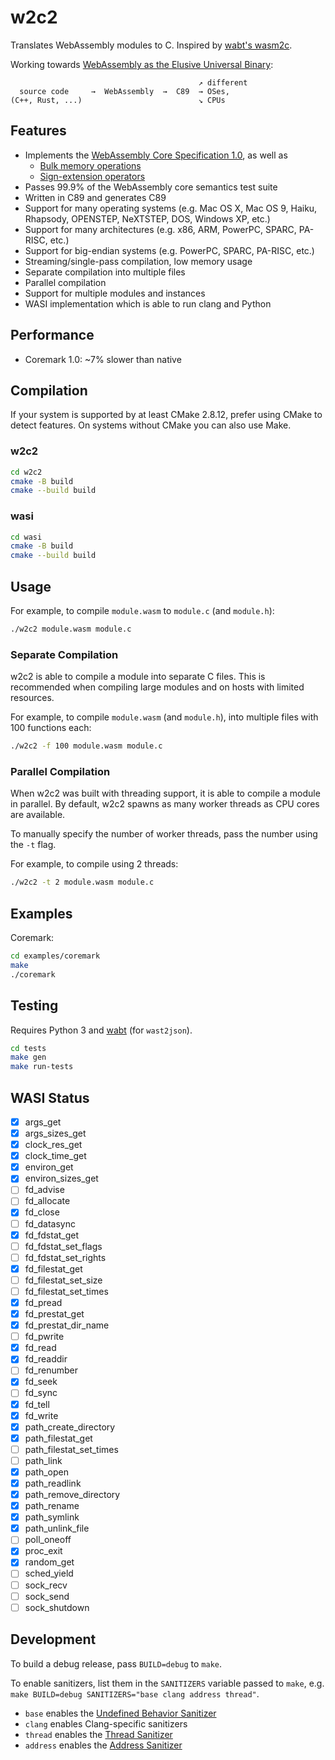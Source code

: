 # w2c2

Translates WebAssembly modules to C.
Inspired by [wabt's wasm2c](https://github.com/WebAssembly/wabt/tree/main/wasm2c).

Working towards [WebAssembly as the Elusive Universal Binary](https://kripken.github.io/talks/2020/universal.html#/):

```
                                          ↗ different
  source code     →  WebAssembly  →  C89  → OSes,
(C++, Rust, ...)                          ↘ CPUs
```


## Features

- Implements the [WebAssembly Core Specification 1.0](https://www.w3.org/TR/wasm-core-1/), as well as
  - [Bulk memory operations](https://github.com/WebAssembly/bulk-memory-operations/blob/master/proposals/bulk-memory-operations/Overview.md)
  - [Sign-extension operators](https://github.com/WebAssembly/sign-extension-ops/blob/master/proposals/sign-extension-ops/Overview.md)
- Passes 99.9% of the WebAssembly core semantics test suite
- Written in C89 and generates C89
- Support for many operating systems (e.g. Mac OS X, Mac OS 9, Haiku, Rhapsody, OPENSTEP, NeXTSTEP, DOS, Windows XP, etc.)
- Support for many architectures (e.g. x86, ARM, PowerPC, SPARC, PA-RISC, etc.)
- Support for big-endian systems (e.g. PowerPC, SPARC, PA-RISC, etc.)
- Streaming/single-pass compilation, low memory usage
- Separate compilation into multiple files
- Parallel compilation
- Support for multiple modules and instances
- WASI implementation which is able to run clang and Python

## Performance

- Coremark 1.0: ~7% slower than native

## Compilation

If your system is supported by at least CMake 2.8.12, prefer using CMake to detect features.
On systems without CMake you can also use Make.

### w2c2

```sh
cd w2c2
cmake -B build
cmake --build build
```

### wasi

```sh
cd wasi
cmake -B build
cmake --build build
```

## Usage

For example, to compile `module.wasm` to `module.c` (and `module.h`):

```sh
./w2c2 module.wasm module.c
```

### Separate Compilation

w2c2 is able to compile a module into separate C files.
This is recommended when compiling large modules and on hosts with limited resources.

For example, to compile `module.wasm` (and `module.h`), into multiple files with 100 functions each:

```sh
./w2c2 -f 100 module.wasm module.c
```

### Parallel Compilation

When w2c2 was built with threading support, it is able to compile a module in parallel.
By default, w2c2 spawns as many worker threads as CPU cores are available.

To manually specify the number of worker threads, pass the number using the `-t` flag.

For example, to compile using 2 threads:

```sh
./w2c2 -t 2 module.wasm module.c
```

## Examples

Coremark:

```sh
cd examples/coremark
make
./coremark
```

## Testing

Requires Python 3 and [wabt](https://github.com/WebAssembly/wabt) (for `wast2json`).

```sh
cd tests
make gen
make run-tests
```

## WASI Status

- [x] args_get
- [x] args_sizes_get
- [x] clock_res_get
- [x] clock_time_get
- [x] environ_get
- [x] environ_sizes_get
- [ ] fd_advise
- [ ] fd_allocate
- [x] fd_close
- [ ] fd_datasync
- [x] fd_fdstat_get
- [ ] fd_fdstat_set_flags
- [ ] fd_fdstat_set_rights
- [x] fd_filestat_get
- [ ] fd_filestat_set_size
- [ ] fd_filestat_set_times
- [x] fd_pread
- [x] fd_prestat_get
- [x] fd_prestat_dir_name
- [ ] fd_pwrite
- [x] fd_read
- [x] fd_readdir
- [ ] fd_renumber
- [x] fd_seek
- [ ] fd_sync
- [x] fd_tell
- [x] fd_write
- [x] path_create_directory
- [x] path_filestat_get
- [ ] path_filestat_set_times
- [ ] path_link
- [x] path_open
- [x] path_readlink
- [x] path_remove_directory
- [x] path_rename
- [x] path_symlink
- [x] path_unlink_file
- [ ] poll_oneoff
- [x] proc_exit
- [x] random_get
- [ ] sched_yield
- [ ] sock_recv
- [ ] sock_send
- [ ] sock_shutdown

## Development

To build a debug release, pass `BUILD=debug` to `make`.

To enable sanitizers, list them in the `SANITIZERS` variable passed to `make`, e.g. `make BUILD=debug SANITIZERS="base clang address thread"`.
- `base` enables the [Undefined Behavior Sanitizer](https://clang.llvm.org/docs/UndefinedBehaviorSanitizer.html)
- `clang` enables Clang-specific sanitizers
- `thread` enables the [Thread Sanitizer](https://clang.llvm.org/docs/ThreadSanitizer.html)
- `address` enables the [Address Sanitizer](https://clang.llvm.org/docs/AddressSanitizer.html)
